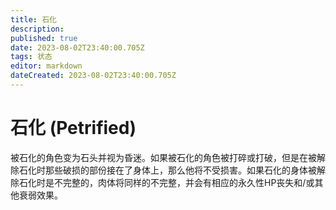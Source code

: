 ```yaml
---
title: 石化
description: 
published: true
date: 2023-08-02T23:40:00.705Z
tags: 状态
editor: markdown
dateCreated: 2023-08-02T23:40:00.705Z
---
```


# 石化 (Petrified)
被石化的角色变为石头并视为昏迷。如果被石化的角色被打碎或打破，但是在被解除石化时那些破损的部份接在了身体上，那么他将不受损害。如果石化的身体被解除石化时是不完整的，肉体将同样的不完整，并会有相应的永久性HP丧失和/或其他衰弱效果。